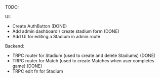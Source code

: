 TODO:

UI:

- Create AuthButton (DONE)
- Add admin dashboard / create stadium form (DONE)
- Add UI for editing a Stadium in admin route

Backend:

- TRPC router for Stadium (used to create and delete Stadiums) (DONE)
- TRPC router for Match (used to create Matches when user completes game) (DONE)
- TRPC edit fn for Stadium
